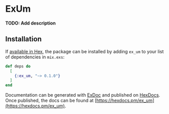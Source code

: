 # ExUm

**TODO: Add description**

## Installation

If [available in Hex](https://hex.pm/docs/publish), the package can be installed
by adding `ex_um` to your list of dependencies in `mix.exs`:

```elixir
def deps do
  [
    {:ex_um, "~> 0.1.0"}
  ]
end
```

Documentation can be generated with [ExDoc](https://github.com/elixir-lang/ex_doc)
and published on [HexDocs](https://hexdocs.pm). Once published, the docs can
be found at [https://hexdocs.pm/ex_um](https://hexdocs.pm/ex_um).

